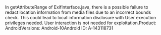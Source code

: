 In getAttributeRange of ExifInterface.java, there is a possible failure to redact location information from media files due to an incorrect bounds check. This could lead to local information disclosure with User execution privileges needed. User interaction is not needed for exploitation.Product: AndroidVersions: Android-10Android ID: A-143118731